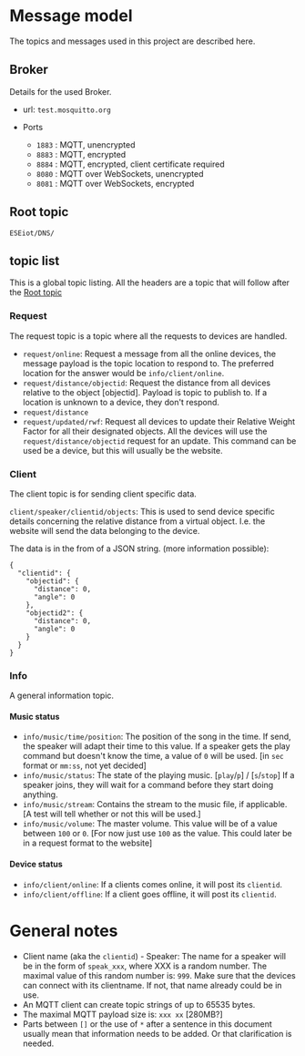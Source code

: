# Message model

The topics and messages used in this project are described here.

## Broker

Details for the used Broker.

- url: `test.mosquitto.org`
- Ports

  - `1883` : MQTT, unencrypted
  - `8883` : MQTT, encrypted
  - `8884` : MQTT, encrypted, client certificate required
  - `8080` : MQTT over WebSockets, unencrypted
  - `8081` : MQTT over WebSockets, encrypted

## Root topic

`ESEiot/DNS/`

## topic list

This is a global topic listing. All the headers are a topic that will follow after the [Root topic](#root-topic)

### Request

The request topic is a topic where all the requests to devices are handled.

- `request/online`: Request a message from all the online devices, the message payload is the topic location to respond to. The preferred location for the answer would be `info/client/online`.
- `request/distance/objectid`: Request the distance from all devices relative to the object [objectid]. Payload is topic to publish to. If a location is unknown to a device, they don't respond.
- `request/distance`
- `request/updated/rwf`: Request all devices to update their Relative Weight Factor for all their designated objects. All the devices will use the `request/distance/objectid` request for an update. This command can be used be a device, but this will usually be the website.

### Client

The client topic is for sending client specific data.

`client/speaker/clientid/objects`: This is used to send device specific details concerning the relative distance from a virtual object. I.e. the website will send the data belonging to the device.

The data is in the from of a JSON string. (more information possible):

```
{
  "clientid": {
    "objectid": {
      "distance": 0,
      "angle": 0
    },
    "objectid2": {
      "distance": 0,
      "angle": 0
    }
  }
}
```

### Info

A general information topic.

#### Music status

- `info/music/time/position`: The position of the song in the time. If send, the speaker will adapt their time to this value. If a speaker gets the play command but doesn't know the time, a value of `0` will be used. [in `sec` format or `mm:ss`, not yet decided]
- `info/music/status`: The state of the playing music. [`play`/`p`] / [`s`/`stop`] If a speaker joins, they will wait for a command before they start doing anything.
- `info/music/stream`: Contains the stream to the music file, if applicable. [A test will tell whether or not this will be used.]
- `info/music/volume`: The master volume. This value will be of a value between `100` or `0`. [For now just use `100` as the value. This could later be in a request format to the website]

#### Device status

- `info/client/online`: If a clients comes online, it will post its `clientid`.
- `info/client/offline`: If a client goes offline, it will post its `clientid`.

# General notes

- Client name (aka the `clientid`) - Speaker: The name for a speaker will be in the form of `speak_xxx`, where XXX is a random number. The maximal value of this random number is: `999`. Make sure that the devices can connect with its clientname. If not, that name already could be in use.
- An MQTT client can create topic strings of up to 65535 bytes.
- The maximal MQTT payload size is: `xxx xx` [280MB?]
- Parts between `[]` or the use of `*` after a sentence in this document usually mean that information needs to be added. Or that clarification is needed.
